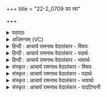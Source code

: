 +++
title = "22-2_0709 उप त्वा"

+++
<details><summary>पदपाठः</summary>

उ꣡प꣢꣯। त्वा꣣। क꣡र्म꣢꣯न्। ऊ꣣त꣡ये꣢। सः। नः꣣। यु꣡वा꣢꣯। उ꣣ग्रः꣢। च꣣क्राम। यः꣢। धृ꣣ष꣢त्। त्वाम्। इत्। हि। अ꣣विता꣡र꣢म्। व꣣वृम꣡हे꣢। स꣡खा꣢꣯यः। स। खा꣣यः। इन्द्र। सानसि꣣म्। ७०९।
</details>

<details><summary>अधिमन्त्रम् (VC)</summary>

- इन्द्रः
- सौभरि: काण्व:
- काकुभः प्रगाथः (विषमा ककुप्, समा सतोबृहती)
- पञ्चमः
</details>

<details><summary>हिन्दी : आचार्य रामनाथ वेदालंकार - विषयः</summary>

अगले मन्त्र में परमात्मा का वरण करते हैं।
</details>

<details><summary>हिन्दी : आचार्य रामनाथ वेदालंकार - पदार्थः</summary>

पदार्थान्वय -  हे(इन्द्र)परमसहायक परमात्मन्! (कर्मन्)कर्मों में(ऊतये)रक्षा के लिये हम(त्वा)आपको(उप)प्राप्त होते हैं। भाइयो!देखो(सः)वह(नः)हमारा(युवा)सदा युवा रहनेवाला(उग्रः)वीर प्रभु,उस पर(चक्राम)आक्रमण कर देता है, (यः)जो आन्तरिक या बाह्य शत्रु(धृषत्)हमें दबाता है। हे परमेश! (सखायः)आपके सखा हम(अवितारम्)रक्षक, (सानसिम्)संभजनीय(त्वाम् इत् हि)आपको ही(ववृमहे)वरण करते हैं ॥२॥
</details>

<details><summary>हिन्दी : आचार्य रामनाथ वेदालंकार - भावार्थः</summary>

भावार्थ -  महाशक्तिशाली जीव को भी संसार-समराङ्गण में विजय पाने के लिये परमात्मा की सहायता अपेक्षित होती है ॥२॥
</details>

<details><summary>संस्कृत : आचार्य रामनाथ वेदालंकार - विषयः</summary>

अथ परमात्मानं वृणुते।
</details>

<details><summary>संस्कृत : आचार्य रामनाथ वेदालंकार - पदार्थः</summary>

पदार्थान्वय -  हे(इन्द्र)परमसहायक परमात्मन्! (कर्मन्२)कर्मणि।[अत्र ‘सुपां सुलुक्’ इति विभक्तेर्लुक्।] (ऊतये)रक्षार्थम्(त्वा)त्वाम्(उप)उपगच्छामः। द्वितीयः पादः परोक्षकृतः। पश्यत, (सः)असौ(नः)अस्माकम्(युवा)नित्यतरुणः(उग्रः)वीरः परमेश्वरः तम्(चक्राम)आक्रामति।[क्रमु पादविक्षेपे। लडर्थे लिट्] (यः)आन्तरो बाह्यो वा शत्रुः(धृषत्)अस्मान् प्रसहते।[धृष प्रसहने,लेट्।]हे परमेश! (सखायः)तव सुहृदो वयम्(अवितारम्)रक्षकम्, (सानसिम्)संभजनीयम्(त्वाम् इत् हि)त्वामेव(ववृमहे)वृण्महे ॥२॥
</details>

<details><summary>संस्कृत : आचार्य रामनाथ वेदालंकार - भावार्थः</summary>

भावार्थ -  महाशक्तिरपि जीवः संसारसमराङ्गणे विजेतुं परमात्मनः साहाय्यमपेक्षते ॥२॥
</details>

<details><summary>संस्कृत : आचार्य रामनाथ वेदालंकार - पादटिप्पनी</summary>

टिप्पनी -   १. ऋ० ८।२१।२, अथ० २०।१४।२ (ऋषिः सौभरिः), २०।६२।२। २. कर्मन्, कर्मणा यः सम्भजते तस्य सम्बोधनं, हे कर्मन् इति—वि०। तत्तु चिन्त्यं स्वरविरोधात्
</details>